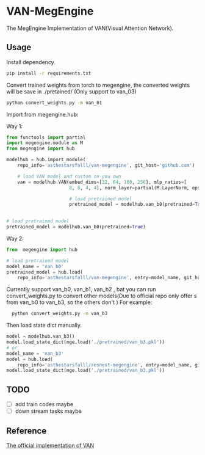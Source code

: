 # VAN-MegEngine

The MegEngine Implementation of VAN(Visual Attention Network).

## Usage

Install dependency.

```bash
pip install -r requirements.txt
```

Convert trained weights from torch to megengine, the converted weights will be save in ./pretained/ (Only support to van_03)

```bash
python convert_weights.py -m van_01
```

Import from megengine.hub:

Way 1:

```python
from functools import partial
import megengine.module as M
from megengine import hub

modelhub = hub.import_module(
    repo_info='asthestarsfalll/van-megengine', git_host='github.com')

    # load VAN model and custom on you own
    van = modelhub.VAN(embed_dims=[32, 64, 160, 256], mlp_ratios=[
                       8, 8, 4, 4], norm_layer=partial(M.LayerNorm, eps=1e-6), depths=[3, 3, 5, 2])

                       # load pretrained model
                       pretrained_model = modelhub.van_b0(pretrained=True)
                       

# load pretrained model 
pretrained_model = modelhub.van_b0(pretrained=True) 
```

Way 2:

```python
from  megengine import hub

# load pretrained model 
model_name = 'van_b0'
pretrained_model = hub.load(
    repo_info='asthestarsfalll/van-megengine', entry=model_name, git_host='github.com', pretrained=True)
```

Currently support van_b0, van_b1, van_b2 , bat you can run convert_weights.py to convert other models(Due to official repo only offer s from van_b0 to van_b3, so the others don't )
For example:

```bash
  python convert_weights.py -m van_b3
```

Then load state dict manually.

```python
model = modelhub.van_b3()
model.load_state_dict(mge.load('./pretrained/van_b3.pkl'))
# or
model_name = 'van_b3'
model = hub.load(
    repo_info='asthestarsfalll/resnest-megengine', entry=model_name, git_host='github.com')
model.load_state_dict(mge.load('./pretrained/van_b3.pkl'))
```

## TODO

- [ ] add train codes maybe
- [ ] down stream tasks maybe

## Reference

[The official implementation of VAN](https://github.com/Visual-Attention-Network/VAN-Classification)
